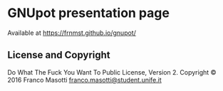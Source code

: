 # GNUpot presentation page
Available at https://frnmst.github.io/gnupot/

## License and Copyright
Do What The Fuck You Want To Public License, Version 2.
Copyright © 2016 Franco Masotti <franco.masotti@student.unife.it>

